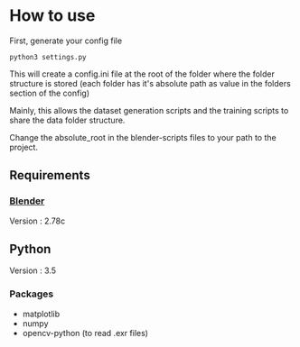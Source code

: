 
# How to use

First, generate your config file

`python3 settings.py`

This will create a config.ini file at the root of the folder where the folder structure is stored
(each folder has it's absolute path as value in the folders section of the config)

Mainly, this allows the dataset generation scripts and the training scripts to share the data folder structure.

Change the absolute_root in the blender-scripts files to your path to the project.
 
## Requirements

### [Blender](https://www.blender.org/)

Version : 2.78c

## Python

Version : 3.5

### Packages

- matplotlib
- numpy
- opencv-python (to read .exr files)

